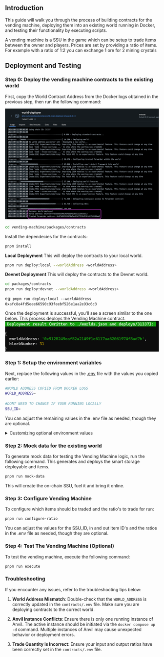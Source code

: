 ## Introduction
This guide will walk you through the process of building contracts for the vending machine, deploying them into an existing world running in Docker, and testing their functionality by executing scripts.

A vending machine is a SSU in the game which can be setup to trade items between the owner and players. Prices are set by providing a ratio of items. For example with a ratio of 1:2  you can exchange 1 ore for 2 mining crystals

## Deployment and Testing
### Step 0: Deploy the vending machine contracts to the existing world 
First, copy the World Contract Address from the Docker logs obtained in the previous step, then run the following command:

![alt text](../docker_deployment.png)

```bash
cd vending-machine/packages/contracts
```

Install the dependecies for the contracts:
```bash
pnpm install
```

**Local Deployment**
This will deploy the contracts to your local world.
```bash
pnpm run deploy:local --worldAddress <worldAddress> 
```

**Devnet Deployment**
This will deploy the contracts to the Devnet world.
```bash
cd packages/contracts
pnpm run deploy:devnet --worldAddress <worldAddress> 
```


eg: `pnpm run deploy:local --worldAddress 0xafc8e4fd5eee66590c93feebf526e1aa2e93c6c3`

Once the deployment is successful, you'll see a screen similar to the one below. This process deploys the Vending Machine contract.
![alt text](./readme-imgs/deployment.png)


### Step 1: Setup the environment variables 
Next, replace the following values in the [.env](./packages/contracts/.env) file with the values you copied earlier:

```bash
#WORLD ADDRESS COPIED FROM DOCKER LOGS
WORLD_ADDRESS=

#DONT NEED TO CHANGE IF YOUR RUNNING LOCALLY
SSU_ID=
```

You can adjust the remaining values in the .env file as needed, though they are optional.

<details markdown="block">
<summary>Customizing optional environment values</summary>

#### Items
You can set the items in and out to change which items you trade for. 

```bash
#ITEM ID 77800 - Common Ore
ITEM_IN_ID=888
#ITEM ID 77811 - Carbonaceous Ore
ITEM_OUT_ID=999
```

#### Ratios
A ratio with the in being 1 and out being 2 means that for every item a player puts into the deployable, they get two items from it. 

You can alter this ratio how you want, but be careful not to accidently give away your whole supply of items with the wrong ratio.

```bash
#IN Ratio
IN_RATIO=1
#OUT Ratio
OUT_RATIO=2
```

</details>


### Step 2: Mock data for the existing world 
To generate mock data for testing the Vending Machine logic, run the following command. This generates and deploys the smart storage deployable and items.

```bash
pnpm run mock-data
```
This will create the on-chain SSU, fuel it and bring it online.

### Step 3: Configure Vending Machine
To configure which items should be traded and the ratio's to trade for run:

```bash
pnpm run configure-ratio
```

You can adjust the values for the SSU_ID, in and out item ID's and the ratios in the .env file as needed, though they are optional.

### Step 4: Test The Vending Machine (Optional)
To test the vending machine, execute the following command:

```bash
pnpm run execute
```

### Troubleshooting

If you encounter any issues, refer to the troubleshooting tips below:

1. **World Address Mismatch**: Double-check that the `WORLD_ADDRESS` is correctly updated in the `contracts/.env` file. Make sure you are deploying contracts to the correct world.
   
2. **Anvil Instance Conflicts**: Ensure there is only one running instance of Anvil. The active instance should be initiated via the `docker compose up -d` command. Multiple instances of Anvil may cause unexpected behavior or deployment errors.

3. **Trade Quantity Is Incorrect**: Ensure your input and output ratios have been correctly set in the `contracts/.env` file.  
